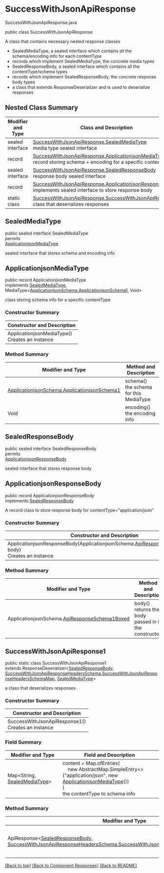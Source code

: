 # SuccessWithJsonApiResponse
SuccessWithJsonApiResponse.java

public class SuccessWithJsonApiResponse

A class that contains necessary nested response classes
- SealedMediaType, a sealed interface which contains all the schema/encoding info for each contentType
- records which implement SealedMediaType, the concrete media types
- SealedResponseBody, a sealed interface which contains all the contentType/schema types
- records which implement SealedResponseBody, the concrete response body types
- a class that extends ResponseDeserializer and is used to deserialize responses

## Nested Class Summary
| Modifier and Type | Class and Description |
| ----------------- | --------------------- |
| sealed interface | [SuccessWithJsonApiResponse.SealedMediaType](#sealedmediatype)<br>media type sealed interface |
| record | [SuccessWithJsonApiResponse.ApplicationjsonMediaType](#applicationjsonmediatype)<br>record storing schema + encoding for a specific contentType |
| sealed interface | [SuccessWithJsonApiResponse.SealedResponseBody](#sealedresponsebody)<br>response body sealed interface |
| record | [SuccessWithJsonApiResponse.ApplicationjsonResponseBody](#applicationjsonresponsebody)<br>implements sealed interface to store response body |
| static class | [SuccessWithJsonApiResponse.SuccessWithJsonApiResponse1](#successwithjsonapiresponse1)<br>class that deserializes responses |

## SealedMediaType
public sealed interface SealedMediaType<br>
permits<br>
[ApplicationjsonMediaType](#applicationjsonmediatype)

sealed interface that stores schema and encoding info

## ApplicationjsonMediaType
public record ApplicationjsonMediaType<br>
implements [SealedMediaType](#sealedmediatype), MediaType<[ApplicationjsonSchema.ApplicationjsonSchema1](../../components/responses/successwithjsonapiresponse/content/applicationjson/ApplicationjsonSchema.md#applicationjsonschema1), Void>

class storing schema info for a specific contentType

### Constructor Summary
| Constructor and Description |
| --------------------------- |
| ApplicationjsonMediaType()<br>Creates an instance |

### Method Summary
| Modifier and Type | Method and Description |
| ----------------- | ---------------------- |
| [ApplicationjsonSchema.ApplicationjsonSchema1](../../components/responses/successwithjsonapiresponse/content/applicationjson/ApplicationjsonSchema.md#applicationjsonschema1) | schema()<br>the schema for this MediaType |
| Void | encoding()<br>the encoding info |

## SealedResponseBody
public sealed interface SealedResponseBody<br>
permits<br>
[ApplicationjsonResponseBody](#applicationjsonresponsebody)

sealed interface that stores response body

## ApplicationjsonResponseBody
public record ApplicationjsonResponseBody<br>
implements [SealedResponseBody](#sealedresponsebody)

A record class to store response body for contentType="application/json"

### Constructor Summary
| Constructor and Description |
| --------------------------- |
| ApplicationjsonResponseBody(ApplicationjsonSchema.[ApiResponseSchema1Boxed](../../components/schemas/ApiResponseSchema.md#apiresponseschema1boxed) body)<br>Creates an instance |

### Method Summary
| Modifier and Type | Method and Description |
| ----------------- | ---------------------- |
| ApplicationjsonSchema.[ApiResponseSchema1Boxed](../../components/schemas/ApiResponseSchema.md#apiresponseschema1boxed) | body()<br>returns the body passed in in the constructor |

## SuccessWithJsonApiResponse1
public static class SuccessWithJsonApiResponse1<br>
extends ResponseDeserializer<[SealedResponseBody](#sealedresponsebody), [SuccessWithJsonApiResponseHeadersSchema.SuccessWithJsonApiResponseHeadersSchemaMap](../../components/responses/successwithjsonapiresponse/SuccessWithJsonApiResponseHeadersSchema.md#successwithjsonapiresponseheadersschemamap), [SealedMediaType](#sealedmediatype)>

a class that deserializes responses

### Constructor Summary
| Constructor and Description |
| --------------------------- |
| SuccessWithJsonApiResponse1()<br>Creates an instance |

### Field Summary
| Modifier and Type | Field and Description |
| ----------------- | --------------------- |
| Map<String, [SealedMediaType](#sealedmediatype)> | content =  Map.ofEntries(<br>&nbsp;&nbsp;&nbsp;&nbsp;new AbstractMap.SimpleEntry<>("application/json", new [ApplicationjsonMediaType](#applicationjsonmediatype)())<br>)<br>the contentType to schema info |

### Method Summary
| Modifier and Type | Method and Description |
| ----------------- | ---------------------- |
| ApiResponse<[SealedResponseBody](#sealedresponsebody), [SuccessWithJsonApiResponseHeadersSchema.SuccessWithJsonApiResponseHeadersSchemaMap](../../components/responses/successwithjsonapiresponse/SuccessWithJsonApiResponseHeadersSchema.md#successwithjsonapiresponseheadersschemamap)> | deserialize(HttpResponse<byte[]> response, SchemaConfiguration configuration)<br>called by endpoint when deserialize responses |

[[Back to top]](#top) [[Back to Component Responses]](../../../README.md#Component-Responses) [[Back to README]](../../../README.md)
